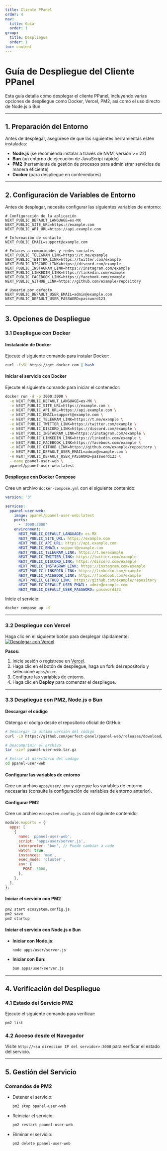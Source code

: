 ```yaml
---
title: Cliente PPanel
order: 4
nav:
  title: Guía
  order: 1
group:
  title: Despliegue
  order: 1
toc: content
---
```


# **Guía de Despliegue del Cliente PPanel**

Esta guía detalla cómo desplegar el cliente PPanel, incluyendo varias opciones de despliegue como Docker, Vercel, PM2, así como el uso directo de Node.js o Bun.

---

## **1. Preparación del Entorno**

Antes de desplegar, asegúrese de que las siguientes herramientas estén instaladas:

- **Node.js** (se recomienda instalar a través de NVM, versión >= 22)
- **Bun** (un entorno de ejecución de JavaScript rápido)
- **PM2** (herramienta de gestión de procesos para administrar servicios de manera eficiente)
- **Docker** (para despliegue en contenedores)

---

## **2. Configuración de Variables de Entorno**

Antes de desplegar, necesita configurar las siguientes variables de entorno:

```env
# Configuración de la aplicación
NEXT_PUBLIC_DEFAULT_LANGUAGE=es-MX
NEXT_PUBLIC_SITE_URL=https://example.com
NEXT_PUBLIC_API_URL=https://api.example.com

# Información de contacto
NEXT_PUBLIC_EMAIL=support@example.com

# Enlaces a comunidades y redes sociales
NEXT_PUBLIC_TELEGRAM_LINK=https://t.me/example
NEXT_PUBLIC_TWITTER_LINK=https://twitter.com/example
NEXT_PUBLIC_DISCORD_LINK=https://discord.com/example
NEXT_PUBLIC_INSTAGRAM_LINK=https://instagram.com/example
NEXT_PUBLIC_LINKEDIN_LINK=https://linkedin.com/example
NEXT_PUBLIC_FACEBOOK_LINK=https://facebook.com/example
NEXT_PUBLIC_GITHUB_LINK=https://github.com/example/repository

# Usuario por defecto
NEXT_PUBLIC_DEFAULT_USER_EMAIL=admin@example.com
NEXT_PUBLIC_DEFAULT_USER_PASSWORD=password123
```

---

## **3. Opciones de Despliegue**

### **3.1 Despliegue con Docker**

#### Instalación de Docker

Ejecute el siguiente comando para instalar Docker:

```bash
curl -fsSL https://get.docker.com | bash
```

#### Iniciar el servicio con Docker

Ejecute el siguiente comando para iniciar el contenedor:

```bash
docker run -d -p 3000:3000 \
  -e NEXT_PUBLIC_DEFAULT_LANGUAGE=es-MX \
  -e NEXT_PUBLIC_SITE_URL=https://example.com \
  -e NEXT_PUBLIC_API_URL=https://api.example.com \
  -e NEXT_PUBLIC_EMAIL=support@example.com \
  -e NEXT_PUBLIC_TELEGRAM_LINK=https://t.me/example \
  -e NEXT_PUBLIC_TWITTER_LINK=https://twitter.com/example \
  -e NEXT_PUBLIC_DISCORD_LINK=https://discord.com/example \
  -e NEXT_PUBLIC_INSTAGRAM_LINK=https://instagram.com/example \
  -e NEXT_PUBLIC_LINKEDIN_LINK=https://linkedin.com/example \
  -e NEXT_PUBLIC_FACEBOOK_LINK=https://facebook.com/example \
  -e NEXT_PUBLIC_GITHUB_LINK=https://github.com/example/repository \
  -e NEXT_PUBLIC_DEFAULT_USER_EMAIL=admin@example.com \
  -e NEXT_PUBLIC_DEFAULT_USER_PASSWORD=password123 \
  --name ppanel-user-web \
  ppanel/ppanel-user-web:latest
```

#### Despliegue con Docker Compose

Cree un archivo `docker-compose.yml` con el siguiente contenido:

```yaml
version: '3'

services:
  ppanel-user-web:
    image: ppanel/ppanel-user-web:latest
    ports:
      - '3000:3000'
    environment:
      NEXT_PUBLIC_DEFAULT_LANGUAGE: es-MX
      NEXT_PUBLIC_SITE_URL: https://example.com
      NEXT_PUBLIC_API_URL: https://api.example.com
      NEXT_PUBLIC_EMAIL: support@example.com
      NEXT_PUBLIC_TELEGRAM_LINK: https://t.me/example
      NEXT_PUBLIC_TWITTER_LINK: https://twitter.com/example
      NEXT_PUBLIC_DISCORD_LINK: https://discord.com/example
      NEXT_PUBLIC_INSTAGRAM_LINK: https://instagram.com/example
      NEXT_PUBLIC_LINKEDIN_LINK: https://linkedin.com/example
      NEXT_PUBLIC_FACEBOOK_LINK: https://facebook.com/example
      NEXT_PUBLIC_GITHUB_LINK: https://github.com/example/repository
      NEXT_PUBLIC_DEFAULT_USER_EMAIL: admin@example.com
      NEXT_PUBLIC_DEFAULT_USER_PASSWORD: password123
```

Inicie el servicio:

```bash
docker compose up -d
```

---

### **3.2 Despliegue con Vercel**

Haga clic en el siguiente botón para desplegar rápidamente:
[![Desplegar con Vercel](https://vercel.com/button)](https://vercel.com/new/clone?demo-description=PPanel%20es%20una%20herramienta%20de%20panel%20proxy%20abierto%20y%20profesional%2C%20diseñada%20para%20ser%20su%20opción%20ideal%20para%20el%20aprendizaje%20y%20uso%20práctico&demo-image=https%3A%2F%2Furlscan.io%2Fliveshot%2F%3Fwidth%3D1920%26height%3D1080%26url%3Dhttps%3A%2F%2Fuser.ppanel.dev&demo-title=Cliente%20PPanel&demo-url=https%3A%2F%2Fuser.ppanel.dev%2F&from=.&project-name=ppanel-user-web&repository-name=ppanel-web&repository-url=https%3A%2F%2Fgithub.com%2Fperfect-panel%2Fppanel-web&root-directory=apps%2Fuser&skippable-integrations=1)

**Pasos:**

1. Inicie sesión o regístrese en [Vercel](https://vercel.com/).
2. Haga clic en el botón de despliegue, haga un fork del repositorio y seleccione `apps/user`.
3. Configure las variables de entorno.
4. Haga clic en **Deploy** para comenzar el despliegue.

---

### **3.3 Despliegue con PM2, Node.js o Bun**

#### Descargar el código

Obtenga el código desde el repositorio oficial de GitHub:

```bash
# Descargar la última versión del código
curl -LO https://github.com/perfect-panel/ppanel-web/releases/download/v1.0.0/ppanel-user-web.tar.gz

# Descomprimir el archivo
tar -xzvf ppanel-user-web.tar.gz

# Entrar al directorio del código
cd ppanel-user-web
```

#### Configurar las variables de entorno

Cree un archivo `apps/user/.env` y agregue las variables de entorno necesarias (consulte la configuración de variables de entorno anterior).

#### Configurar PM2

Cree un archivo `ecosystem.config.js` con el siguiente contenido:

```javascript
module.exports = {
  apps: [
    {
      name: 'ppanel-user-web',
      script: 'apps/user/server.js',
      interpreter: 'bun', // Puede cambiar a node
      watch: true,
      instances: 'max',
      exec_mode: 'cluster',
      env: {
        PORT: 3000,
      },
    },
  ],
};
```

#### Iniciar el servicio con PM2

```bash
pm2 start ecosystem.config.js
pm2 save
pm2 startup
```

#### Iniciar el servicio con Node.js o Bun

- **Iniciar con Node.js**:
  ```bash
  node apps/user/server.js
  ```
- **Iniciar con Bun**:
  ```bash
  bun apps/user/server.js
  ```

---

## **4. Verificación del Despliegue**

### **4.1 Estado del Servicio PM2**

Ejecute el siguiente comando para verificar:

```bash
pm2 list
```

### **4.2 Acceso desde el Navegador**

Visite `http://<su dirección IP del servidor>:3000` para verificar el estado del servicio.

---

## **5. Gestión del Servicio**

### **Comandos de PM2**

- Detener el servicio:
  ```bash
  pm2 stop ppanel-user-web
  ```
- Reiniciar el servicio:
  ```bash
  pm2 restart ppanel-user-web
  ```
- Eliminar el servicio:
  ```bash
  pm2 delete ppanel-user-web
  ```
